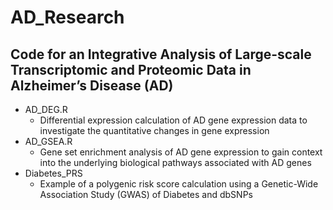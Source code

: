 # **AD_Research**
## Code for an Integrative Analysis of Large-scale Transcriptomic and Proteomic Data in Alzheimer’s Disease (AD)

* AD_DEG.R 
  *  Differential expression calculation of AD gene expression data to investigate the quantitative changes in gene expression
* AD_GSEA.R 
  *  Gene set enrichment analysis of AD gene expression to gain context into the underlying biological pathways associated with AD genes
* Diabetes_PRS 
  *  Example of a polygenic risk score calculation using a Genetic-Wide Association Study (GWAS) of Diabetes and dbSNPs
